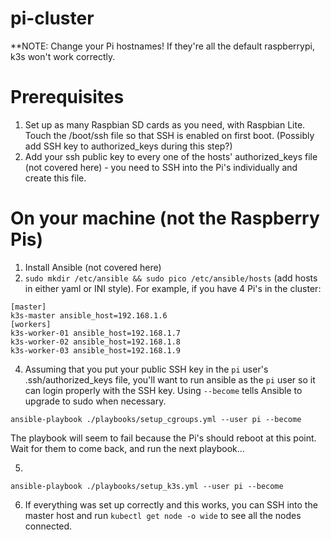 # pi-cluster

**NOTE: Change your Pi hostnames! If they're all the default raspberrypi, k3s won't work correctly. 

# Prerequisites
1. Set up as many Raspbian SD cards as you need, with Raspbian Lite. Touch the /boot/ssh file so that SSH is enabled on first boot. (Possibly add SSH key to authorized_keys during this step?)
2. Add your ssh public key to every one of the hosts' authorized_keys file (not covered here) - you need to SSH into the Pi's individually and create this file.

# On your machine (not the Raspberry Pis)

1. Install Ansible (not covered here)
2. `sudo mkdir /etc/ansible && sudo pico /etc/ansible/hosts` (add hosts in either yaml or INI style). For example, if you have 4 Pi's in the cluster: 
```
[master]
k3s-master ansible_host=192.168.1.6
[workers]
k3s-worker-01 ansible_host=192.168.1.7
k3s-worker-02 ansible_host=192.168.1.8
k3s-worker-03 ansible_host=192.168.1.9
```
4. Assuming that you put your public SSH key in the `pi` user's .ssh/authorized_keys file, you'll want to run ansible as the `pi` user so it can login properly with the SSH key. Using `--become` tells Ansible to upgrade to sudo when necessary.

```ansible-playbook ./playbooks/setup_cgroups.yml --user pi --become```

The playbook will seem to fail because the Pi's should reboot at this point. Wait for them to come back, and run the next playbook...

5. 
```ansible-playbook ./playbooks/setup_k3s.yml --user pi --become```

6. If everything was set up correctly and this works, you can SSH into the master host and run `kubectl get node -o wide` to see all the nodes connected.